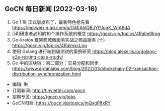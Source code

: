## GoCN 每日新闻 (2022-03-16)

1. Go 1.18 正式版发布了，最新特色抢先看 https://mp.weixin.qq.com/s/O4EAhlQBJYPJuqK_WIA8dA
2. [译]研发者必知的10个操作系统的概念 https://gocn.vip/topics/4Rqlm0Iroq
3. Go-kratos 框架商城微服务实战之商品服务 (十) https://gocn.vip/topics/4RqlmxcLoq
4. 使用 Golang 进行端到端测试的案例研究 https://blog.alexellis.io/golang-e2e-testing-case-study/
5. Go 中的区块链：第二部分：交易分配和同步 https://www.ardanlabs.com/blog/2022/03/blockchain-02-transaction-distribution-synchronization.html

- 编辑: 琳 
- 订阅新闻: http://tinyletter.com/gocn
- 招聘专区: https://gocn.vip/jobs
- GoCN归档: https://gocn.vip/topics/mQxgPlfxRY
